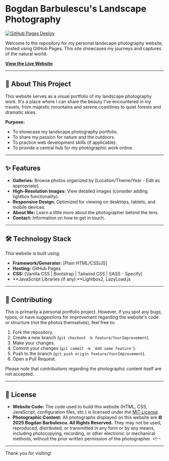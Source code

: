 # Bogdan Barbulescu's Landscape Photography

[![GitHub Pages Deploy](https://img.shields.io/github/deployments/your-username/your-repo-name/github-pages?label=Website&logo=github)](https://your-username.github.io/your-repo-name/) <!-- Optional: Replace with your actual username/repo for a live status badge -->

Welcome to the repository for my personal landscape photography website, hosted using GitHub Pages. This site showcases my journeys and captures of the natural world.

**[View the Live Website](https://bogdanbarbulescu.github.io/photo/)**



---

## 🌲 About This Project

This website serves as a visual portfolio of my landscape photography work. It's a place where I can share the beauty I've encountered in my travels, from majestic mountains and serene coastlines to quiet forests and dramatic skies.

**Purpose:**

*   To showcase my landscape photography portfolio.
*   To share my passion for nature and the outdoors.
*   To practice web development skills (if applicable).
*   To provide a central hub for my photographic work online.

---

## ✨ Features

*   **Galleries:** Browse photos organized by [Location/Theme/Year - Edit as appropriate].
*   **High-Resolution Images:** View detailed images (consider adding lightbox functionality).
*   **Responsive Design:** Optimized for viewing on desktops, tablets, and mobile devices.
*   **About Me:** Learn a little more about the photographer behind the lens.
*   **Contact:** Information on how to get in touch.

---

## 🛠️ Technology Stack

This website is built using:

*   **Framework/Generator:** [Plain HTML/CSS/JS]
*   **Hosting:** GitHub Pages
*   **CSS:** [Vanilla CSS | Bootstrap | Tailwind CSS | SASS - Specify]
*   **JavaScript Libraries (if any):**Lightbox2, LazyLoad.js


---

## 🤝 Contributing

This is primarily a personal portfolio project. However, if you spot any bugs, typos, or have suggestions for improvement regarding the website's code or structure (not the photos themselves), feel free to:

1.  Fork the repository.
2.  Create a new branch (`git checkout -b feature/YourImprovement`).
3.  Make your changes.
4.  Commit your changes (`git commit -m 'Add some feature'`).
5.  Push to the branch (`git push origin feature/YourImprovement`).
6.  Open a Pull Request.

Please note that contributions regarding the photographic content itself are not accepted.

---

## 📜 License

*   **Website Code:** The code used to build this website (HTML, CSS, JavaScript, configuration files, etc.) is licensed under the [MIT License](LICENSE.md). <!-- Choose a license (MIT is common) and add a LICENSE.md file -->
*   **Photographic Content:** All photographs displayed on this website are **© 2025 Bogdan Barbulescu. All Rights Reserved.** They may not be used, reproduced, distributed, or transmitted in any form or by any means, including photocopying, recording, or other electronic or mechanical methods, without the prior written permission of the photographer. <!--


---

Thank you for visiting!
